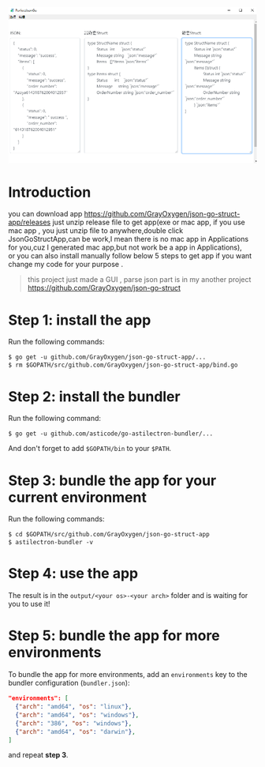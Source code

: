 

![screenshot](screenshot.png)

# Introduction 
you can download app  https://github.com/GrayOxygen/json-go-struct-app/releases just unzip release file to get app(exe or mac app, if you use mac app , you just unzip file to anywhere,double click JsonGoStructApp,can be work,I mean there is no mac app in Applications for you,cuz I generated mac app,but not work be a app in Applications), </br> or you can also install manually follow below 5 steps to get app if you want change my code for your purpose . 
> this project just made a GUI , parse json part is in my another project https://github.com/GrayOxygen/json-go-struct 

# Step 1: install the app

Run the following commands:

    $ go get -u github.com/GrayOxygen/json-go-struct-app/...
    $ rm $GOPATH/src/github.com/GrayOxygen/json-go-struct-app/bind.go

# Step 2: install the bundler

Run the following command:

    $ go get -u github.com/asticode/go-astilectron-bundler/...
    
And don't forget to add `$GOPATH/bin` to your `$PATH`.
    
# Step 3: bundle the app for your current environment

Run the following commands:

    $ cd $GOPATH/src/github.com/GrayOxygen/json-go-struct-app
    $ astilectron-bundler -v
    
# Step 4: use the app

The result is in the `output/<your os>-<your arch>` folder and is waiting for you to use it!

# Step 5: bundle the app for more environments

To bundle the app for more environments, add an `environments` key to the bundler configuration (`bundler.json`):

```json
"environments": [
  {"arch": "amd64", "os": "linux"},
  {"arch": "amd64", "os": "windows"},
  {"arch": "386", "os": "windows"},
  {"arch": "amd64", "os": "darwin"},
]
```

and repeat **step 3**.

